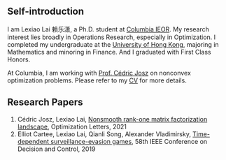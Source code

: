 
## Self-introduction

I am Lexiao Lai 赖乐潇, a Ph.D. student at [Columbia IEOR](https://ieor.columbia.edu/). My research interest lies broadly in Operations Research, especially in Optimization. I completed my undergraduate at the [University of Hong Kong](https://www.hku.hk/), majoring in Mathematics and minoring in Finance. And I graduated with First Class Honors.

At Columbia, I am working with [Prof. Cédric Josz](https://sites.google.com/site/cedricjosz/) on nonconvex optimization problems. Please refer to my [CV](/Lai_Lexiao_CV.pdf) for more details.

## Research Papers
1. Cédric Josz, Lexiao Lai, [Nonsmooth rank-one matrix factorization landscape](https://link.springer.com/article/10.1007/s11590-021-01819-9), Optimization Letters, 2021
2. Elliot Cartee, Lexiao Lai, Qianli Song, Alexander Vladimirsky, [Time-dependent surveillance-evasion games](https://eikonal-equation.github.io/TimeDependent_SEG/), 58th IEEE Conference on Decision and Control, 2019

<br><br><br><br><br><br><br><br><br><br><br><br><br><br><br><br><br><br><script type="text/javascript" id="clustrmaps" src="//cdn.clustrmaps.com/map_v2.js?cl=ffffff&w=150&t=tt&d=Gdy9sgTo6hTpkNAjMHFIYVC3ZGv6K11WYiFCowwOQJQ&co=2d78ad&cmo=3acc3a&cmn=ff5353&ct=ffffff"></script>
